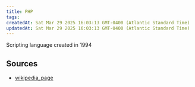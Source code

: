 ```yaml
---
title: PHP
tags: 
createdAt: Sat Mar 29 2025 16:03:13 GMT-0400 (Atlantic Standard Time)
updatedAt: Sat Mar 29 2025 16:03:13 GMT-0400 (Atlantic Standard Time)
---
```



Scripting language created in 1994



## Sources
- [wikipedia_page](https://en.wikipedia.org/wiki/PHP)
